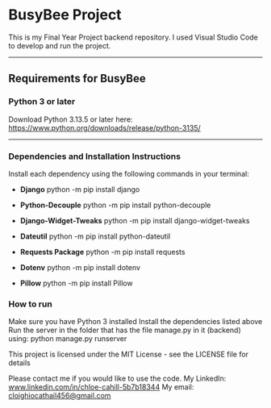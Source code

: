 # BusyBee Project

This is my Final Year Project backend repository. I used Visual Studio Code to develop and run the project.

---

## Requirements for BusyBee

### Python 3 or later
Download Python 3.13.5 or later here:  
https://www.python.org/downloads/release/python-3135/

---

### Dependencies and Installation Instructions

Install each dependency using the following commands in your terminal:

- **Django**
  python -m pip install django

- **Python-Decouple**
  python -m pip install python-decouple

- **Django-Widget-Tweaks**
  python -m pip install django-widget-tweaks

- **Dateutil**
  python -m pip install python-dateutil

- **Requests Package**
  python -m pip install requests

- **Dotenv**
  python -m pip install dotenv

- **Pillow**
  python -m pip install Pillow

### How to run

Make sure you have Python 3 installed
Install the dependencies listed above
Run the server in the folder that has the file manage.py in it (backend) using:
  python manage.py runserver

This project is licensed under the MIT License - see the LICENSE file for details

Please contact me if you would like to use the code.
My LinkedIn: www.linkedin.com/in/chloe-cahill-5b7b18344
My email: cloighiocathail456@gmail.com
